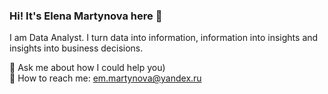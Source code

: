 ### Hi! It's Elena Martynova here 👋
I am Data Analyst. 
I turn data into information, information into insights and insights into business decisions.

💬 Ask me about how I could help you)  
📧 How to reach me: em.martynova@yandex.ru
<!--
**MartynovaElena/MartynovaElena** is a ✨ _special_ ✨ repository because its `README.md` (this file) appears on your GitHub profile.

Here are some ideas to get you started:

- 🔭 I’m currently working on ...
- 🌱 I’m currently learning ...
- 👯 I’m looking to collaborate on ...
- 🤔 I’m looking for help with ...
- 💬 Ask me about ...
- 📫 How to reach me: ...
- 😄 Pronouns: ...
- ⚡ Fun fact: ...
-->
